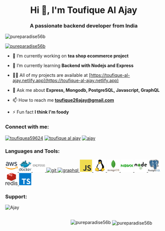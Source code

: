 <h1 align="center">Hi 👋, I'm Toufique Al Ajay</h1>
<h3 align="center">A passionate backend developer from India</h3>

<p align="left"> <img src="https://komarev.com/ghpvc/?username=pureparadise56b&label=Profile%20views&color=0e75b6&style=flat" alt="pureparadise56b" /> </p>

<p align="left"> <a href="https://github.com/ryo-ma/github-profile-trophy"><img src="https://github-profile-trophy.vercel.app/?username=pureparadise56b" alt="pureparadise56b" /></a> </p>

- 🔭 I’m currently working on **tea shop ecommerce project**

- 🌱 I’m currently learning **Backend with Nodejs and Express**

- 👨‍💻 All of my projects are available at [https://toufique-al-ajay.netlify.app](https://toufique-al-ajay.netlify.app)

- 💬 Ask me about **Express, Mongodb, PostgreSQL, Javascript, GraphQL**

- 📫 How to reach me **toufique26ajay@gmail.com**

- ⚡ Fun fact **I think I'm foody**

<h3 align="left">Connect with me:</h3>
<p align="left">
<a href="https://twitter.com/toufiquea59624" target="blank"><img align="center" src="https://raw.githubusercontent.com/rahuldkjain/github-profile-readme-generator/master/src/images/icons/Social/twitter.svg" alt="toufiquea59624" height="30" width="40" /></a>
<a href="https://linkedin.com/in/toufique al ajay" target="blank"><img align="center" src="https://raw.githubusercontent.com/rahuldkjain/github-profile-readme-generator/master/src/images/icons/Social/linked-in-alt.svg" alt="toufique al ajay" height="30" width="40" /></a>
<a href="https://www.youtube.com/c/ajay" target="blank"><img align="center" src="https://raw.githubusercontent.com/rahuldkjain/github-profile-readme-generator/master/src/images/icons/Social/youtube.svg" alt="ajay" height="30" width="40" /></a>
</p>

<h3 align="left">Languages and Tools:</h3>
<p align="left"> <a href="https://aws.amazon.com" target="_blank" rel="noreferrer"> <img src="https://raw.githubusercontent.com/devicons/devicon/master/icons/amazonwebservices/amazonwebservices-original-wordmark.svg" alt="aws" width="40" height="40"/> </a> <a href="https://www.docker.com/" target="_blank" rel="noreferrer"> <img src="https://raw.githubusercontent.com/devicons/devicon/master/icons/docker/docker-original-wordmark.svg" alt="docker" width="40" height="40"/> </a> <a href="https://expressjs.com" target="_blank" rel="noreferrer"> <img src="https://raw.githubusercontent.com/devicons/devicon/master/icons/express/express-original-wordmark.svg" alt="express" width="40" height="40"/> </a> <a href="https://git-scm.com/" target="_blank" rel="noreferrer"> <img src="https://www.vectorlogo.zone/logos/git-scm/git-scm-icon.svg" alt="git" width="40" height="40"/> </a> <a href="https://graphql.org" target="_blank" rel="noreferrer"> <img src="https://www.vectorlogo.zone/logos/graphql/graphql-icon.svg" alt="graphql" width="40" height="40"/> </a> <a href="https://developer.mozilla.org/en-US/docs/Web/JavaScript" target="_blank" rel="noreferrer"> <img src="https://raw.githubusercontent.com/devicons/devicon/master/icons/javascript/javascript-original.svg" alt="javascript" width="40" height="40"/> </a> <a href="https://www.linux.org/" target="_blank" rel="noreferrer"> <img src="https://raw.githubusercontent.com/devicons/devicon/master/icons/linux/linux-original.svg" alt="linux" width="40" height="40"/> </a> <a href="https://www.mongodb.com/" target="_blank" rel="noreferrer"> <img src="https://raw.githubusercontent.com/devicons/devicon/master/icons/mongodb/mongodb-original-wordmark.svg" alt="mongodb" width="40" height="40"/> </a> <a href="https://www.nginx.com" target="_blank" rel="noreferrer"> <img src="https://raw.githubusercontent.com/devicons/devicon/master/icons/nginx/nginx-original.svg" alt="nginx" width="40" height="40"/> </a> <a href="https://nodejs.org" target="_blank" rel="noreferrer"> <img src="https://raw.githubusercontent.com/devicons/devicon/master/icons/nodejs/nodejs-original-wordmark.svg" alt="nodejs" width="40" height="40"/> </a> <a href="https://www.postgresql.org" target="_blank" rel="noreferrer"> <img src="https://raw.githubusercontent.com/devicons/devicon/master/icons/postgresql/postgresql-original-wordmark.svg" alt="postgresql" width="40" height="40"/> </a> <a href="https://redis.io" target="_blank" rel="noreferrer"> <img src="https://raw.githubusercontent.com/devicons/devicon/master/icons/redis/redis-original-wordmark.svg" alt="redis" width="40" height="40"/> </a> <a href="https://www.typescriptlang.org/" target="_blank" rel="noreferrer"> <img src="https://raw.githubusercontent.com/devicons/devicon/master/icons/typescript/typescript-original.svg" alt="typescript" width="40" height="40"/> </a> </p>


<h3 align="left">Support:</h3>
<p><a href="https://www.buymeacoffee.com/Ajay"> <img align="left" src="https://cdn.buymeacoffee.com/buttons/v2/default-yellow.png" height="50" width="210" alt="Ajay" /></a></p><br><br>


<p><img align="left" src="https://github-readme-stats.vercel.app/api/top-langs?username=pureparadise56b&show_icons=true&locale=en&layout=compact" alt="pureparadise56b" /></p>

<p>&nbsp;<img align="center" src="https://github-readme-stats.vercel.app/api?username=pureparadise56b&show_icons=true&locale=en" alt="pureparadise56b" /></p>

